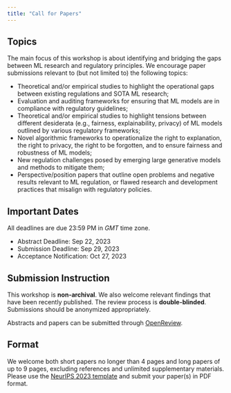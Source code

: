```yaml
---
title: "Call for Papers"
---
```


## Topics

The main focus of this workshop is about identifying and bridging the gaps between ML research and regulatory principles. We encourage paper submissions relevant to (but not limited to) the following topics:
- Theoretical and/or empirical studies to highlight the operational gaps between existing regulations and SOTA ML research;
- Evaluation and auditing frameworks for ensuring that ML models are in compliance with regulatory guidelines;
- Theoretical and/or empirical studies to highlight tensions between different desiderata (e.g., fairness, explainability, privacy) of ML models outlined by various regulatory frameworks;
- Novel algorithmic frameworks to operationalize the right to explanation, the right to privacy, the right to be forgotten, and to ensure fairness and robustness of ML models;
- New regulation challenges posed by emerging large generative models and methods to mitigate them;
- Perspective/position papers that outline open problems and negative results relevant to ML regulation, or flawed research and development practices that misalign with regulatory policies. 


## Important Dates

All deadlines are due 23:59 PM in *GMT* time zone.

- Abstract Deadline: Sep 22, 2023
- Submission Deadline: Sep 29, 2023
- Acceptance Notification: Oct 27, 2023

## Submission Instruction

This workshop is **non-archival**. We also welcome relevant findings that have been recently published. The review process is **double-blinded**. Submissions should be anonymized appropriately. 

Abstracts and papers can be submitted through [OpenReview](https://openreview.net/group?id=NeurIPS.cc/2023/Workshop/RegML).

## Format

We welcome both short papers no longer than 4 pages and long papers of up to 9 pages, excluding references and unlimited supplementary materials. Please use the [NeurIPS 2023 template](https://neurips.cc/Conferences/2023/PaperInformation/StyleFiles) and submit your paper(s) in PDF format.